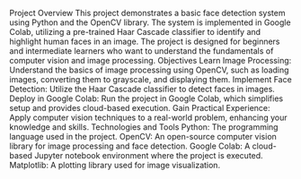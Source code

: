 Project Overview This project demonstrates a basic face detection system using Python and the OpenCV library. The system is implemented in Google Colab, utilizing a pre-trained Haar Cascade classifier to identify and highlight human faces in an image. The project is designed for beginners and intermediate learners who want to understand the fundamentals of computer vision and image processing. Objectives Learn Image Processing: Understand the basics of image processing using OpenCV, such as loading images, converting them to grayscale, and displaying them. Implement Face Detection: Utilize the Haar Cascade classifier to detect faces in images. Deploy in Google Colab: Run the project in Google Colab, which simplifies setup and provides cloud-based execution. Gain Practical Experience: Apply computer vision techniques to a real-world problem, enhancing your knowledge and skills. Technologies and Tools Python: The programming language used in the project. OpenCV: An open-source computer vision library for image processing and face detection. Google Colab: A cloud-based Jupyter notebook environment where the project is executed. Matplotlib: A plotting library used for image visualization.
